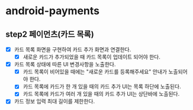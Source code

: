 # android-payments

## step2 페이먼츠(카드 목록)

- [x] 카드 목록 화면을 구현하여 카드 추가 화면과 연결한다.
    - [x] 새로운 카드가 추가되었을 때 카드 목록이 업데이트 되어야 한다.
- [x] 카드 목록 상태에 따른 UI 변경사항을 노출한다.
    - [x] 카드 목록이 비어있을 때에는 "새로운 카드를 등록해주세요" 안내가 노출되어야 한다.
    - [x] 카드 목록에 카드가 한 개 있을 때의 카드 추가 UI는 목록 하단에 노출된다.
    - [x] 카드 목록에 카드가 여러 개 있을 때의 카드 추가 UI는 상단바에 노출된다.
- [x] 카드 정보 입력 최대 길이를 제한한다. 
